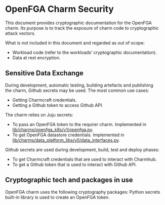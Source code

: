 # OpenFGA Charm Security

This document provides cryptographic documentation for the OpenFGA charm. Its purpose is to track the exposure of charm code to cryptographic attack vectors.

What is not included in this document and regarded as out of scope:

- Workload code (refer to the workloads’ cryptographic documentation).
- Data at rest encryption.

## Sensitive Data Exchange

During development, automatic testing, building artefacts and publishing the charm, Github secrets may be used. The most common use cases:

- Getting Charmcraft credentials.
- Getting a Github token to access Github API.

The charm relies on Juju secrets:

- To pass an OpenFGA token to the requirer charm. Implemented in [lib/charms/openfga_k8s/v1/openfga.py](https://github.com/canonical/openfga-operator/blob/ef27bcec0699a6f67ed6ae9130d7b78a6c79c821/lib/charms/openfga_k8s/v1/openfga.py).
- To get OpenFGA datastore credentials. Implemented in [lib/charms/data_platform_libs/v0/data_interfaces.py](https://github.com/canonical/openfga-operator/blob/ef27bcec0699a6f67ed6ae9130d7b78a6c79c821/lib/charms/data_platform_libs/v0/data_interfaces.py).

Github secrets are used during development, build, test and deploy phases:

- To get Charmcraft credentials that are used to interact with Charmhub.
- To get a Github token that is used to interact with Github API.

## Cryptographic tech and packages in use

OpenFGA charm uses the following cryptography packages:
Python secrets built-in library is used to create an OpenFGA token.
